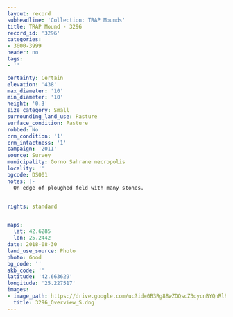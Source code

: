 ```yaml
---
layout: record
subheadline: 'Collection: TRAP Mounds'
title: TRAP Mound - 3296
record_id: '3296'
categories:
- 3000-3999
header: no
tags:
- ''

certainty: Certain
elevation: '438'
max_diameter: '10'
min_diameter: '10'
height: '0.3'
size_category: Small
surrounding_land_use: Pasture
surface_condition: Pasture
robbed: No
crm_condition: '1'
crm_intactness: '1'
campaign: '2011'
source: Survey
municipality: Gorno Sahrane necropolis
locality: ''
bgcode: DS001
notes: |-
  On edge of ploughed feld with many stones.


rights: standard


maps:
  lat: 42.6285
  lon: 25.2442
date: 2018-08-30
land_use_source: Photo
photo: Good
bg_code: ''
akb_code: ''
latitude: '42.663629'
longitude: '25.227517'
images:
- image_path: https://drive.google.com/uc?id=0B3Rg88wZDQscZ3oycnBYQnRlRk0
  title: 3296_Overview_S.dng
---
```

